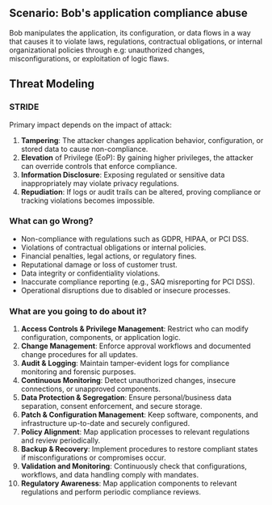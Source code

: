 ## Scenario: Bob's application compliance abuse

Bob manipulates the application, its configuration, or data flows in a way that causes it to violate laws, regulations, contractual obligations, or internal organizational policies through e.g: unauthorized changes, misconfigurations, or exploitation of logic flaws.

## Threat Modeling

### STRIDE

Primary impact depends on the impact of attack:

1. **Tampering**: The attacker changes application behavior, configuration, or stored data to cause non-compliance.
2. **Elevation** of Privilege (EoP): By gaining higher privileges, the attacker can override controls that enforce compliance.
3. **Information Disclosure**: Exposing regulated or sensitive data inappropriately may violate privacy regulations.
4. **Repudiation**: If logs or audit trails can be altered, proving compliance or tracking violations becomes impossible.

### What can go Wrong?

- Non-compliance with regulations such as GDPR, HIPAA, or PCI DSS.
- Violations of contractual obligations or internal policies.
- Financial penalties, legal actions, or regulatory fines.
- Reputational damage or loss of customer trust.
- Data integrity or confidentiality violations.
- Inaccurate compliance reporting (e.g., SAQ misreporting for PCI DSS).
- Operational disruptions due to disabled or insecure processes.

### What are you going to do about it?

1. **Access Controls & Privilege Management**: Restrict who can modify configuration, components, or application logic.
2. **Change Management**: Enforce approval workflows and documented change procedures for all updates.
3. **Audit & Logging**: Maintain tamper-evident logs for compliance monitoring and forensic purposes.
4. **Continuous Monitoring**: Detect unauthorized changes, insecure connections, or unapproved components.
5. **Data Protection & Segregation**: Ensure personal/business data separation, consent enforcement, and secure storage.
6. **Patch & Configuration Management**: Keep software, components, and infrastructure up-to-date and securely configured.
7. **Policy Alignment**: Map application processes to relevant regulations and review periodically.
8. **Backup & Recovery**: Implement procedures to restore compliant states if misconfigurations or compromises occur.
9. **Validation and Monitoring**: Continuously check that configurations, workflows, and data handling comply with mandates.
10. **Regulatory Awareness**: Map application components to relevant regulations and perform periodic compliance reviews.
